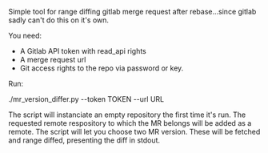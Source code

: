 Simple tool for range diffing gitlab merge request after rebase...since gitlab sadly can't do this on it's own.

You need:
- A Gitlab API token with read_api rights
- A merge request url
- Git access rights to the repo via password or key.

Run:

./mr_version_differ.py --token TOKEN --url URL

The script will instanciate an empty repository the first time it's run. The requested remote respository to which the MR belongs will be added as a remote. The script will let you choose two MR version. These will be fetched and range diffed, presenting the diff in stdout.


